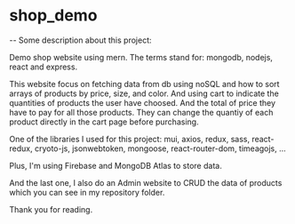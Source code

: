 # shop_demo

-- Some description about this project:

Demo shop website using mern. The terms stand for: mongodb, nodejs, react and express.

This website focus on fetching data from db using noSQL and how to sort arrays of products by price, size, and color. And using cart to indicate the quantities of products the user have choosed. And the total of price they have to pay for all those products. 
They can change the quantiy of each product directly in the cart page before purchasing. 

One of the libraries I used for this project: mui, axios, redux, sass, react-redux, cryoto-js, jsonwebtoken, mongoose, react-router-dom, timeagojs, ...

Plus, I'm using Firebase and MongoDB Atlas to store data.

And the last one, I also do an Admin website to CRUD the data of products which you can see in my repository folder.

Thank you for reading.

